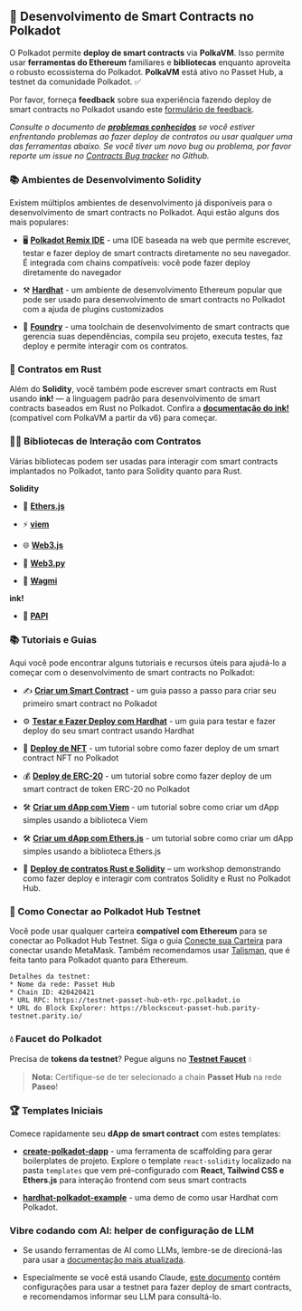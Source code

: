 ## 🚀 Desenvolvimento de Smart Contracts no Polkadot

O Polkadot permite **deploy de smart contracts** via **PolkaVM**. Isso permite usar **ferramentas do Ethereum** familiares e **bibliotecas** enquanto aproveita o robusto ecossistema do Polkadot. **PolkaVM** está ativo no Passet Hub, a testnet da comunidade Polkadot. ✅

Por favor, forneça **feedback** sobre sua experiência fazendo deploy de smart contracts no Polkadot usando este [formulário de feedback](https://forms.gle/BhL5ZCaFMUvSipos8).

_Consulte o documento de [**problemas conhecidos**](https://docs.google.com/document/d/1j5hnQZRqlbVagW28dC24OVAF8uRih5jWubBxy5PlMYc/edit?usp=sharing) se você estiver enfrentando problemas ao fazer deploy de contratos ou usar qualquer uma das ferramentas abaixo. Se você tiver um novo bug ou problema, por favor reporte um issue no [Contracts Bug tracker](https://github.com/paritytech/contract-issues) no Github._

### 📚 Ambientes de Desenvolvimento Solidity

Existem múltiplos ambientes de desenvolvimento já disponíveis para o desenvolvimento de smart contracts no Polkadot. Aqui estão alguns dos mais populares:

- 🖥️ [**Polkadot Remix IDE**](https://docs.polkadot.com/develop/smart-contracts/dev-environments/remix/) - uma IDE baseada na web que permite escrever, testar e fazer deploy de smart contracts diretamente no seu navegador. É integrada com chains compatíveis: você pode fazer deploy diretamente do navegador

- ⚒️ [**Hardhat**](https://docs.polkadot.com/develop/smart-contracts/dev-environments/hardhat/) - um ambiente de desenvolvimento Ethereum popular que pode ser usado para desenvolvimento de smart contracts no Polkadot com a ajuda de plugins customizados
- 🤠 [**Foundry**](https://docs.polkadot.com/develop/smart-contracts/dev-environments/foundry/) - uma toolchain de desenvolvimento de smart contracts que gerencia suas dependências, compila seu projeto, executa testes, faz deploy e permite interagir com os contratos.

### 🦀 Contratos em Rust

Além do **Solidity**, você também pode escrever smart contracts em Rust usando **ink!** &mdash; a linguagem padrão para desenvolvimento de smart contracts baseados em Rust no Polkadot. Confira a [**documentação do ink!**](https://use.ink/6.x) (compatível com PolkaVM a partir da v6) para começar.

### 👨‍💻 Bibliotecas de Interação com Contratos

Várias bibliotecas podem ser usadas para interagir com smart contracts implantados no Polkadot, tanto para Solidity quanto para Rust.

**Solidity**

- 🔵 [**Ethers.js**](https://docs.polkadot.com/develop/smart-contracts/libraries/ethers-js/)

- ⚡ [**viem**](https://docs.polkadot.com/develop/smart-contracts/libraries/viem/)

- 🌐 [**Web3.js**](https://docs.polkadot.com/develop/smart-contracts/libraries/web3-js/)

- 🐍 [**Web3.py**](https://docs.polkadot.com/develop/smart-contracts/libraries/web3-py/)

- 🧙 [**Wagmi**](https://docs.polkadot.com/develop/smart-contracts/libraries/wagmi/)

**ink!**

- 🥸 [**PAPI**](https://papi.how/ink)

### 📚 Tutoriais e Guias

Aqui você pode encontrar alguns tutoriais e recursos úteis para ajudá-lo a começar com o desenvolvimento de smart contracts no Polkadot:

- ✍️ [**Criar um Smart Contract**](https://docs.polkadot.com/tutorials/smart-contracts/launch-your-first-project/create-contracts/) - um guia passo a passo para criar seu primeiro smart contract no Polkadot

- ⚙️ [**Testar e Fazer Deploy com Hardhat**](https://docs.polkadot.com/tutorials/smart-contracts/launch-your-first-project/test-and-deploy-with-hardhat/) - um guia para testar e fazer deploy do seu smart contract usando Hardhat

- 🎨 [**Deploy de NFT**](https://docs.polkadot.com/tutorials/smart-contracts/deploy-nft/) - um tutorial sobre como fazer deploy de um smart contract NFT no Polkadot

- 💰 [**Deploy de ERC-20**](https://docs.polkadot.com/tutorials/smart-contracts/deploy-erc20/) - um tutorial sobre como fazer deploy de um smart contract de token ERC-20 no Polkadot

- 🛠️ [**Criar um dApp com Viem**](https://docs.polkadot.com/develop/smart-contracts/libraries/viem/) - um tutorial sobre como criar um dApp simples usando a biblioteca Viem

- 🛠️ [**Criar um dApp com Ethers.js**](https://docs.polkadot.com/develop/smart-contracts/libraries/ethers-js/) - um tutorial sobre como criar um dApp simples usando a biblioteca Ethers.js

- 🎥 [**Deploy de contratos Rust e Solidity**](https://youtu.be/TGgpG1jPxeE) – um workshop demonstrando como fazer deploy e interagir com contratos Solidity e Rust no Polkadot Hub.

### 🔑 Como Conectar ao Polkadot Hub Testnet

Você pode usar qualquer carteira **compatível com Ethereum** para se conectar ao Polkadot Hub Testnet. Siga o guia [Conecte sua Carteira](https://docs.polkadot.com/develop/smart-contracts/connect-to-polkadot/) para conectar usando MetaMask. Também recomendamos usar [Talisman](https://talisman.xyz/), que é feita tanto para Polkadot quanto para Ethereum.

```
Detalhes da testnet:
* Nome da rede: Passet Hub
* Chain ID: 420420421
* URL RPC: https://testnet-passet-hub-eth-rpc.polkadot.io
* URL do Block Explorer: https://blockscout-passet-hub.parity-testnet.parity.io/
```

### 💧 Faucet do Polkadot

Precisa de **tokens da testnet**? Pegue alguns no [**Testnet Faucet**](https://faucet.polkadot.io/?parachain=1111) 💧

> **Nota:** Certifique-se de ter selecionado a chain **Passet Hub** na rede **Paseo**!

### 🏆 Templates Iniciais

Comece rapidamente seu **dApp de smart contract** com estes templates:

- [**create-polkadot-dapp**](https://www.npmjs.com/package/create-polkadot-dapp?activeTab=readme) - uma ferramenta de scaffolding para gerar boilerplates de projeto. Explore o template `react-solidity` localizado na pasta `templates` que vem pré-configurado com **React, Tailwind CSS e Ethers.js** para interação frontend com seus smart contracts

- [**hardhat-polkadot-example**](https://github.com/UtkarshBhardwaj007/hardhat-polkadot-example) - uma demo de como usar Hardhat com Polkadot.

### Vibre codando com AI: helper de configuração de LLM

- Se usando ferramentas de AI como LLMs, lembre-se de direcioná-las para usar a [documentação mais atualizada](https://docs.polkadot.com/).

- Especialmente se você está usando Claude, [este documento](https://www.kusamahub.com/downloads/LLMCONTRACTS.md) contém configurações para usar a testnet para fazer deploy de smart contracts, e recomendamos informar seu LLM para consultá-lo.